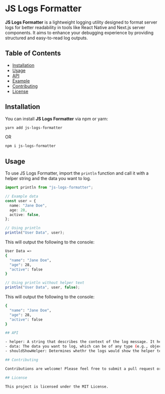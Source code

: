 # JS Logs Formatter

**JS Logs Formatter** is a lightweight logging utility designed to format server logs for better readability in tools like React Native and Next.js server components. It aims to enhance your debugging experience by providing structured and easy-to-read log outputs.

## Table of Contents

- [Installation](#installation)
- [Usage](#usage)
- [API](#api)
- [Example](#example)
- [Contributing](#contributing)
- [License](#license)

## Installation

You can install **JS Logs Formatter** via npm or yarn:

```bash
yarn add js-logs-formatter
```

OR

```bash
npm i js-logs-formatter
```

## Usage

To use JS Logs Formatter, import the `println` function and call it with a helper string and the data you want to log.

```typescript
import println from "js-logs-formatter";

// Example data
const user = {
  name: "Jane Doe",
  age: 28,
  active: false,
};

// Using println
println("User Data", user);
```

This will output the following to the console:

```bash
User Data =>
{
  "name": "Jane Doe",
  "age": 28,
  "active": false
}
```

```typescript
// Using println without helper text
println("User Data", user, false);
```

This will output the following to the console:

```bash
{
  "name": "Jane Doe",
  "age": 28,
  "active": false
}

## API

- helper: A string that describes the context of the log message. It helps identify what the logged data represents.
- data: The data you want to log, which can be of any type (e.g., object, array, string).
- shouldShowHelper: Determines whethr the logs would show the helper text or not.

## Contributing

Contributions are welcome! Please feel free to submit a pull request or open an issue to discuss any changes.

## License

This project is licensed under the MIT License.
```
